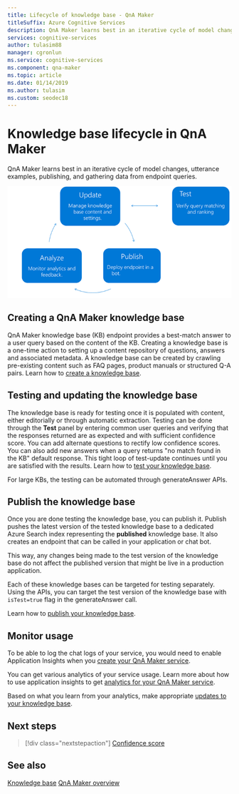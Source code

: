 ```yaml
---
title: Lifecycle of knowledge base - QnA Maker
titleSuffix: Azure Cognitive Services
description: QnA Maker learns best in an iterative cycle of model changes, utterance examples, publishing, and gathering data from endpoint queries. 
services: cognitive-services
author: tulasim88
manager: cgronlun
ms.service: cognitive-services
ms.component: qna-maker
ms.topic: article
ms.date: 01/14/2019
ms.author: tulasim
ms.custom: seodec18
---
```


# Knowledge base lifecycle in QnA Maker
QnA Maker learns best in an iterative cycle of model changes, utterance examples, publishing, and gathering data from endpoint queries. 

![Authoring cycle](../media/qnamaker-concepts-lifecycle/kb-lifecycle.png)

## Creating a QnA Maker knowledge base
QnA Maker knowledge base (KB) endpoint provides a best-match answer to a user query based on the content of the KB. Creating a knowledge base is a one-time action to setting up a content repository of questions, answers and associated metadata. A knowledge base can be created by crawling pre-existing content such as FAQ pages, product manuals or structured Q-A pairs. Learn how to [create a knowledge base](../How-To/create-knowledge-base.md).

## Testing and updating the knowledge base
The knowledge base is ready for testing once it is populated with content, either editorially or through automatic extraction. Testing can be done through the **Test** panel by entering common user queries and verifying that the responses returned are as expected and with sufficient confidence score. You can add alternate questions to rectify low confidence scores. You can also add new answers when a query returns "no match found in the KB" default response. This tight loop of test-update continues until you are satisfied with the results. Learn how to [test your knowledge base](../How-To/test-knowledge-base.md).

For large KBs, the testing can be automated through generateAnswer APIs. 

## Publish the knowledge base
Once you are done testing the knowledge base, you can publish it. Publish pushes the latest version of the tested knowledge base  to a dedicated Azure Search index representing the **published** knowledge base. It also creates an endpoint that can be called in your application or chat bot.

This way, any changes being made to the test version of the knowledge base do not affect the published version that might be live in a production application.

Each of these knowledge bases can be targeted for testing separately. Using the APIs, you can target the test version of the knowledge base with `isTest=true` flag in the generateAnswer call.

Learn how to [publish your knowledge base](../How-To/publish-knowledge-base.md).

## Monitor usage
To be able to log the chat logs of your service, you would need to enable Application Insights when you [create your QnA Maker service](../How-To/set-up-qnamaker-service-azure.md).

You can get various analytics of your service usage. Learn more about how to use application insights to get [analytics for your QnA Maker service](../How-To/get-analytics-knowledge-base.md).

Based on what you learn from your analytics, make appropriate [updates to your knowledge base](../How-To/edit-knowledge-base.md).

## Next steps

> [!div class="nextstepaction"]
> [Confidence score](./confidence-score.md)

## See also 

[Knowledge base](./knowledge-base.md)
[QnA Maker overview](../Overview/overview.md)
